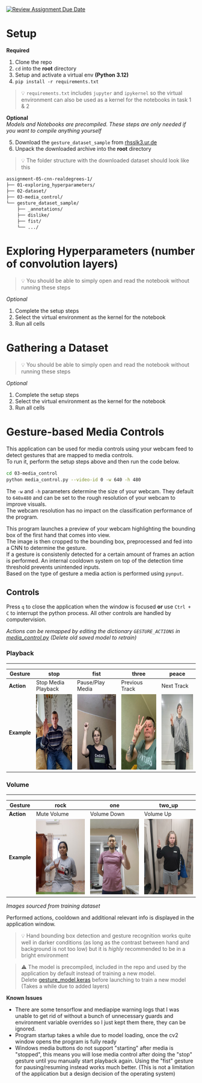[![Review Assignment Due Date](https://classroom.github.com/assets/deadline-readme-button-22041afd0340ce965d47ae6ef1cefeee28c7c493a6346c4f15d667ab976d596c.svg)](https://classroom.github.com/a/BOO70ufO)

# Setup

**Required**  

1. Clone the repo
2. `cd` into the **root** directory
3. Setup and activate a virtual env **(Python 3.12)**
4. `pip install -r requirements.txt`

> 💡 `requirements.txt` includes `jupyter` and `ipykernel` so the virtual environment can also be used as a kernel for the notebooks in task 1 & 2

**Optional**  
*Models and Notebooks are precompiled. These steps are only needed if you want to compile anything yourself*  

5. Download the `gesture_dataset_sample` from [rhsslk3.ur.de](https://rhsslk3.ur.de/~sca04209/gesture_dataset_sample.zip)
6. Unpack the downloaded archive into the **root** directory

> 💡 The folder structure with the downloaded dataset should look like this
```
assignment-05-cnn-realdegrees-1/
├── 01-exploring_hyperparameters/
├── 02-dataset/
├── 03-media_control/
└── gesture_dataset_sample/
    ├── _annotations/
    ├── dislike/
    ├── fist/
    └── .../
```

# Exploring Hyperparameters (number of convolution layers)

> 💡 You should be able to simply open and read the notebook without running these steps

*Optional*
1. Complete the setup steps
2. Select the virtual environment as the kernel for the notebook
3. Run all cells

# Gathering a Dataset 

> 💡 You should be able to simply open and read the notebook without running these steps

*Optional*
1. Complete the setup steps
2. Select the virtual environment as the kernel for the notebook
3. Run all cells

# Gesture-based Media Controls

This application can be used for media controls using your webcam feed to detect gestures that are mapped to media controls.  
To run it, perform the setup steps above and then run the code below.  

```sh
cd 03-media_control
python media_control.py --video-id 0 -w 640 -h 480
```

The `-w` and `-h` parameters determine the size of your webcam. They default to `640x480` and can be set to the rough resolution of your webcam to improve visuals.  
The webcam resolution has no impact on the classification performance of the program.  

This program launches a preview of your webcam highlighting the bounding box of the first hand that comes into view.  
The image is then cropped to the bounding box, preprocessed and fed into a CNN to determine the gesture.  
If a gesture is consistenly detected for a certain amount of frames an action is performed.
An internal cooldown system on top of the detection time threshold prevents unintended inputs.  
Based on the type of gesture a media action is performed using `pynput`.  

## Controls

Press `q` to close the application when the window is focused **or** use `Ctrl + C` to interrupt the python process. All other controls are handled by computervision.  

*Actions can be remapped by editing the dictionary `GESTURE_ACTIONS` in [media_control.py](./03-media_control/media_control.py) (Delete old saved model to retrain)*

### Playback
_________
| **Gesture** | **stop** | **fist** | **three** | **peace** |
|-------------|----------|----------|-----------|-----------|
| **Action**  | Stop Media Playback | Pause/Play Media | Previous Track | Next Track |
| **Example** | <img src="docs/example_gestures/stop.jpg" height="200"> | <img src="docs/example_gestures/fist.jpg" height="200"> | <img src="docs/example_gestures/three.jpg" height="200"> | <img src="docs/example_gestures/peace.jpg" height="200"> |

### Volume
__________
| **Gesture** | **rock** | **one** | **two_up** |
|-------------|----------|---------|------------|
| **Action**  | Mute Volume | Volume Down | Volume Up |
| **Example** | <img src="docs/example_gestures/rock.jpg" height="200"> | <img src="docs/example_gestures/one.jpg" height="200"> | <img src="docs/example_gestures/two_up.jpg" height="200"> |  


*Images sourced from training dataset*

Performed actions, cooldown and additional relevant info is displayed in the application window.

> 💡 Hand bounding box detection and gesture recognition works quite well in darker conditions (as long as the contrast between hand and background is not too low) but it is *highly* recommended to be in a bright environment

> ⚠️ The model is precompiled, included in the repo and used by the application by default instead of training a new model.  
Delete [gesture_model.keras](./03-media_control/gesture_model.keras) before launching to train a new model (Takes a while due to added layers)

**Known Issues**  
- There are some tensorflow and mediapipe warning logs that I was unable to get rid of without a bunch of unnecessary guards and environment variable overrides so I just kept them there, they can be ignored.
- Program startup takes a while due to model loading, once the cv2 window opens the program is fully ready  
- Windows media buttons do not support "starting" after media is "stopped", this means you will lose media control after doing the "stop" gesture until you manually start playback again. Using the "fist" gesture for pausing/resuming instead works much better. (This is not a limitation of the application but a design decision of the operating system)